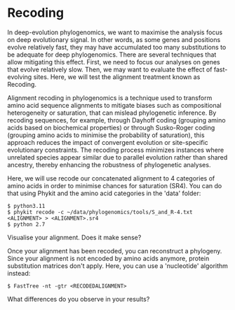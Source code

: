 Recoding
==============

In deep-evolution phylogenomics, we want to maximise the analysis focus on deep evolutionary
signal. In other words, as some genes and positions evolve relatively fast, they may have 
accumulated too many substitutions to be adequate for deep phylogenomics. There are several
techniques that allow mitigating this effect. First, we need to focus our analyses on genes
that evolve relatively slow. Then, we may want to evaluate the effect of fast-evolving sites.
Here, we will test the alignment treatment known as Recoding.

Alignment recoding in phylogenomics is a technique used to transform amino acid sequence 
alignments to mitigate biases such as compositional heterogeneity or saturation, that can 
mislead phylogenetic inference. By recoding sequences, for example, through Dayhoff coding 
(grouping amino acids based on biochemical properties) or through Susko-Roger coding (grouping
amino acids to minimise the probability of saturation), this approach reduces the impact of 
convergent evolution or site-specific evolutionary constraints. The recoding process minimizes 
instances where unrelated species appear similar due to parallel evolution rather than shared 
ancestry, thereby enhancing the robustness of phylogenetic analyses.

Here, we will use recode our concatenated alignment to 4 categories of amino acids in order
to minimise chances for saturation (SR4). You can do that using Phykit and the amino acid
categories in the 'data' folder:
~~~
$ python3.11
$ phykit recode -c ~/data/phylogenomics/tools/S_and_R-4.txt <ALIGNMENT> > <ALIGNMENT>.sr4
$ python 2.7
~~~

Visualise your alignment. Does it make sense?

Once your alignment has been recoded, you can reconstruct a phylogeny. Since your alignment
is not encoded by amino acids anymore, protein substitution matrices don't apply. Here, you
can use a 'nucleotide' algorithm instead:
~~~
$ FastTree -nt -gtr <RECODEDALIGNMENT>
~~~

What differences do you observe in your results?
